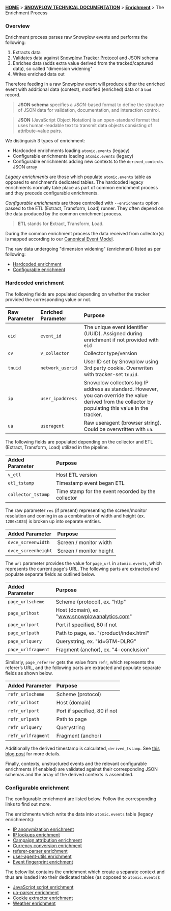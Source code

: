 [**HOME**](Home) > [**SNOWPLOW TECHNICAL DOCUMENTATION**](Snowplow-technical-documentation) > [**Enrichment**](Enrichment) > The Enrichment Process

### Overview

Enrichment process parses raw Snowplow events and performs the following:

1. Extracts data
2. Validates data against [Snowplow Tracker Protocol](snowplow-tracker-protocol) and JSON schema
3. Enriches data (adds extra value derived from the tracked/captured data), so called "dimension widening"
4. Writes enriched data out

Therefore feeding in a raw Snowplow event will produce either the enriched event with additional data (context), modified (enriched) data or a `bad` record.

> **JSON schema** specifies a *JSON*-based format to define the structure of JSON data for validation, documentation, and interaction control.

> **JSON** (JavaScript Object Notation) is an open-standard format that uses human-readable text to transmit data objects consisting of attribute–value pairs.

We distinguish 3 types of enrichment:

- Hardcoded enrichments loading `atomic.events` (legacy)
- Configurable enrichments loading `atomic.events` (legacy)
- Configurable enrichments adding new contexts to the `derived_contexts` JSON array

*Legacy enrichments* are those which populate `atomic.events` table as opposed to enrichment’s dedicated tables. The hardcoded legacy enrichments normally take place as part of common enrichment process and they precede configurable enrichments.

*Configurable enrichments* are those controlled with `--enrichments` option passed to the ETL (Extract, Transform, Load) runner. They often depend on the data produced by the common enrichment process.

> **ETL** stands for **E**xtract, **T**ransform, **L**oad.

During the common enrichment process the data received from collector(s) is mapped according to our [Canonical Event Model](canonical-event-model).

The raw data undergoing "dimension widening" (enrichment) listed as per following:

- [Hardcoded enrichment](#hardcoded-enrichment)
- [Configurable enrichment](#configurable-enrichment)

<a name="hardcoded-enrichment" />

### Hardcoded enrichment

The following fields are populated depending on whether the tracker provided the corresponding value or not.

Raw Parameter | Enriched Parameter | Purpose
:---|:---|:---
`eid` | `event_id` | The unique event identifier (UUID). Assigned during enrichment if not provided with `eid`
`cv` | `v_collector` | Collector type/version
`tnuid` | `network_userid` | User ID set by Snowplow using 3rd party cookie. Overwriten with tracker-set `tnuid`.
`ip` | `user_ipaddress` | Snowplow collectors log IP address as standard. However, you can override the value derived from the collector by populating this value in the tracker.
`ua` | `useragent` | Raw useragent (browser string). Could be overwritten with `ua`.

The following fields are populated depending on the collector and ETL (Extract, Transform, Load) utilized in the pipeline.

Added Parameter | Purpose
:---|:---
`v_etl` | Host ETL version
`etl_tstamp` | Timestamp event began ETL
`collector_tstamp` | Time stamp for the event recorded by the collector

The raw parameter `res` (if present) representing the screen/monitor resolution and coming in as a combination of width and height (ex. `1280x1024`) is broken up into separate entities.

Added Parameter | Purpose
:---|:---
`dvce_screenwidth` | Screen / monitor width
`dvce_screenheight` | Screen / monitor height

The `url` parameter provides the value for `page_url` in `atomic.events`, which represents the current page's URL. The following parts are extracted and populate separate fields as outlined below.

Added Parameter | Purpose
:---|:---
`page_urlscheme` | Scheme (protocol), ex. "http"
`page_urlhost` | Host (domain), ex. "www.snowplowanalytics.com"
`page_urlport` | Port if specified, 80 if not
`page_urlpath` | Path to page, ex. "/product/index.html"
`page_urlquery` | Querystring, ex. "id=GTM-DLRG"
`page_urlfragment` | Fragment (anchor), ex. "4-conclusion"

Similarly, `page_referrer` gets the value from `refr`, which represents the referer’s URL, and the following parts are extracted and populate separate fields as shown below.

Added Parameter | Purpose
:---|:---
`refr_urlscheme` | Scheme (protocol)
`refr_urlhost` | Host (domain)
`refr_urlport` | Port if specified, 80 if not
`refr_urlpath` | Path to page
`refr_urlquery` | Querystring
`refr_urlfragment` | Fragment (anchor)

Additionally the derived timestamp is calculated, `derived_tstamp`. See [this blog post](http://snowplowanalytics.com/blog/2015/09/15/improving-snowplows-understanding-of-time/) for more details.

Finally, contexts, unstructured events and the relevant configurable enrichments (if enabled) are validated against their corresponding JSON schemas and the array of the derived contexts is assembled.

<a name="configurable-enrichment" />

### Configurable enrichment

The configurable enrichment are listed below. Follow the corresponding links to find out more.

The enrichments which write the data into `atomic.events` table (legacy enrichments):

- [IP anonymization enrichment](IP-anonymization-enrichment)
- [IP lookups enrichment](IP-lookups-enrichment)
- [Campaign attribution enrichment](Campaign-attribution-enrichment)
- [Currency conversion enrichment](Currency-conversion-enrichment)
- [referer-parser enrichment](referer-parser-enrichment)
- [user-agent-utils enrichment](user-agent-utils-enrichment)
- [Event fingerprint enrichment](Event-fingerprint-enrichment)

The below list contains the enrichment which create a separate context and thus are loaded into their dedicated tables (as opposed to `atomic.events`):

- [JavaScript script enrichment](JavaScript-script-enrichment)
- [ua-parser enrichment](ua-parser-enrichment)
- [Cookie extractor enrichment](Cookie-extractor-enrichment)
- [Weather enrichment](Weather-enrichment)
